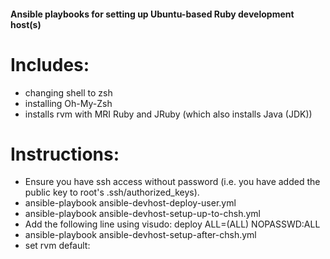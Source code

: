 #### Ansible playbooks for setting up Ubuntu-based Ruby development host(s)

# Includes:

* changing shell to zsh
* installing Oh-My-Zsh
* installs rvm with MRI Ruby and JRuby (which also installs Java (JDK))


# Instructions:

* Ensure you have ssh access without password (i.e. you have added the public key to root's .ssh/authorized_keys).
* ansible-playbook ansible-devhost-deploy-user.yml
* ansible-playbook ansible-devhost-setup-up-to-chsh.yml
* Add the following line using visudo: deploy  ALL=(ALL) NOPASSWD:ALL
* ansible-playbook ansible-devhost-setup-after-chsh.yml
* set rvm default: 
